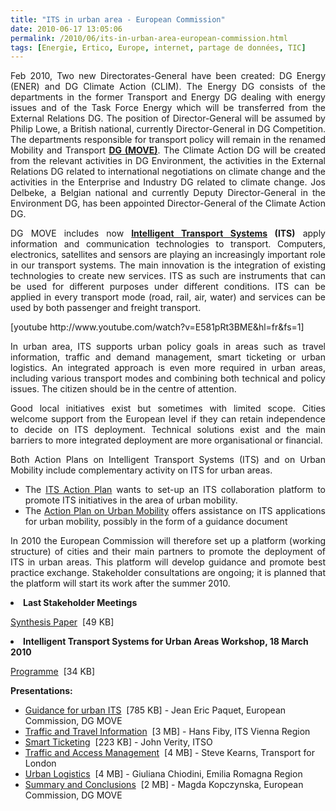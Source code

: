 ```yaml
---
title: "ITS in urban area - European Commission"
date: 2010-06-17 13:05:06
permalink: /2010/06/its-in-urban-area-european-commission.html
tags: [Energie, Ertico, Europe, internet, partage de données, TIC]
---
```


<p style="text-align: justify">Feb 2010, Two new Directorates-General have been created: DG Energy (ENER) and DG Climate Action (CLIM). The Energy DG consists of the departments in the former Transport and Energy DG dealing with energy issues and of the Task Force Energy which will be transferred from the External Relations DG. The position of Director-General will be assumed by Philip Lowe, a British national, currently Director-General in DG Competition. The departments responsible for transport policy will remain in the renamed Mobility and Transport <strong><a href="http://ec.europa.eu/transport/index_en.htm" target="_blank">DG (MOVE)</a></strong>. The Climate Action DG will be created from the relevant activities in DG Environment, the activities in the External Relations DG related to international negotiations on climate change and the activities in the Enterprise and Industry DG related to climate change. Jos Delbeke, a Belgian national and currently Deputy Director-General in the Environment DG, has been appointed Director-General of the Climate Action DG.</p> <p style="text-align: justify">DG MOVE includes now <strong><a href="http://ec.europa.eu/transport/its/index_en.htm" target="_blank">Intelligent Transport Systems</a> (ITS)</strong> apply information and communication technologies to transport. Computers, electronics, satellites and sensors are playing an increasingly important role in our transport systems. The main innovation is the integration of existing technologies to create new services. ITS as such are instruments that can be used for different purposes under different conditions. ITS can be applied in every transport mode (road, rail, air, water) and services can be used by both passenger and freight transport.</p> <p style="text-align: justify"> </p>  <!--more-->   [youtube http://www.youtube.com/watch?v=E581pRt3BME&hl=fr&fs=1] <p style="text-align: justify">In urban area, ITS supports urban policy goals in areas such as travel information, traffic and demand management, smart ticketing or urban logistics. An integrated approach is even more required in urban areas, including various transport modes and combining both technical and policy issues. The citizen should be in the centre of attention.</p> <p style="text-align: justify">Good local initiatives exist but sometimes with limited scope. Cities welcome support from the European level if they can retain independence to decide on ITS deployment. Technical solutions exist and the main barriers to more integrated deployment are more organisational or financial.</p> <p style="text-align: justify">Both Action Plans on Intelligent Transport Systems (ITS) and on Urban Mobility include complementary activity on ITS for urban areas.</p> <ul> <li> <div style="text-align: justify">The <a href="https://gabrielplassat.github.io/transportsdufutur/transport/its/road/action_plan/action_plan_en.htm" title="ITS Action Plan">ITS Action Plan</a> wants to set-up an ITS collaboration platform to promote ITS initiatives in the area of urban mobility.</div></li> <li> <div style="text-align: justify">The <a href="https://gabrielplassat.github.io/transportsdufutur/transport/urban/urban_mobility/action_plan_en.htm" title="Action Plan on Urban Mobility">Action Plan on Urban Mobility</a> offers assistance on ITS applications for urban mobility, possibly in the form of a guidance document</div></li> </ul> <p style="text-align: justify">In 2010 the European Commission will therefore set up a platform (working structure) of cities and their main partners to promote the deployment of ITS in urban areas. This platform will develop guidance and promote best practice exchange. Stakeholder consultations are ongoing; it is planned that the platform will start its work after the summer 2010.</p> <li><strong>Last Stakeholder Meetings</strong> <p><a href="https://gabrielplassat.github.io/transportsdufutur/transport/its/road/action_plan/doc/2009_urban_its_hearings_synthesis.pdf" target="_blank" title="Synthesis Paper">Synthesis Paper</a>  [49 KB] </p></li> <li><strong>Intelligent Transport Systems for Urban Areas Workshop, 18 March 2010</strong> <p><a href="https://gabrielplassat.github.io/transportsdufutur/transport/its/road/action_plan/doc/2010_03_18_programme.pdf" target="_blank" title="Programme">Programme</a>  [34 KB] </p> <p><strong>Presentations:</strong></p> <ul> <li><a href="https://gabrielplassat.github.io/transportsdufutur/transport/its/road/action_plan/doc/2010_03_18_guidance_for_urban_its.pdf" target="_blank" title=" Guidance for urban ITS">Guidance for urban ITS</a>  [785 KB] - Jean Eric Paquet, European Commission, DG MOVE</li> <li><a href="https://gabrielplassat.github.io/transportsdufutur/transport/its/road/action_plan/doc/2010_03_18_traffic_and_travel_information.pdf" target="_blank" title=" Traffic and Travel Information">Traffic and Travel Information</a>  [3 MB] - Hans Fiby, ITS Vienna Region</li> <li><a href="https://gabrielplassat.github.io/transportsdufutur/transport/its/road/action_plan/doc/2010_03_18_smart_ticketing.pdf" target="_blank" title=" Smart Ticketing">Smart Ticketing</a>  [223 KB] - John Verity, ITSO</li> <li><a href="https://gabrielplassat.github.io/transportsdufutur/transport/its/road/action_plan/doc/2010_03_18_traffic_and_access_management.pdf" target="_blank" title=" Traffic and Access Management">Traffic and Access Management</a>  [4 MB] - Steve Kearns, Transport for London</li> <li><a href="https://gabrielplassat.github.io/transportsdufutur/transport/its/road/action_plan/doc/2010_03_18_urban_logistics.pdf" target="_blank" title=" Urban Logistics">Urban Logistics</a>  [4 MB] - Giuliana Chiodini, Emilia Romagna Region</li> <li><a href="https://gabrielplassat.github.io/transportsdufutur/transport/its/road/action_plan/doc/2010_03_18_summary_and_conclusions.pdf" target="_blank" title=" Summary and Conclusions">Summary and Conclusions</a>  [2 MB] - Magda Kopczynska, European Commission, DG MOVE</li> </ul> </li> <br />
